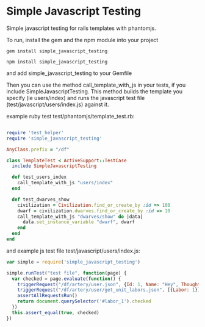 Simple Javascript Testing
=========================

Simple javascript testing for rails templates with phantomjs.

To run, install the gem and the npm module into your project

`gem install simple_javascript_testing`

`npm install simple_javascript_testing`

and add simple_javascript_testing to your Gemfile

Then you can use the method call_template_with_js in your tests, if you include SimpleJavascriptTesting.
This method builds the template you specify (ie users/index) and runs the javascript test file (test/javascript/users/index.js) against it. 

example ruby test test/phantomjs/template_test.rb:
```ruby

require 'test_helper'
require 'simple_javascript_testing'

AnyClass.prefix = "/df"

class TemplateTest < ActiveSupport::TestCase
  include SimpleJavascriptTesting

  def test_users_index
    call_template_with_js "users/index"
  end

  def test_dwarves_show
    civilization = Civilization.find_or_create_by :id => 100
    dwarf = civilization.dwarves.find_or_create_by :id => 10
    call_template_with_js "dwarves/show" do |data|
      data.set_instance_variable "dwarf", dwarf
    end
  end
end
```

and example js test file test/javascript/users/index.js:
```js
var simple = require('simple_javascript_testing')

simple.runTest("test file", function(page) {
  var checked = page.evaluate(function() {
    triggerRequest("/df/artery/user.json", {Id: 1, Name: "Hey", Thoughts: "hey"})
    triggerRequest("/df/artery/user/get_unit_labors.json", [{Labor: 1}])
    assertAllRequestsRun()
    return document.querySelector('#labor_1').checked
  })
  this.assert_equal(true, checked)
})

```
